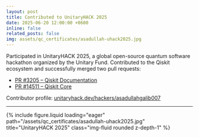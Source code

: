 ```yaml
---
layout: post
title: Contributed to UnitaryHACK 2025
date: 2025-06-20 12:00:00 +0600
inline: false
related_posts: false
img: assets/qc_certificates/asadullah-uhack2025.jpg
---
```


Participated in UnitaryHACK 2025, a global open-source quantum software hackathon organized by the Unitary Fund. Contributed to the Qiskit ecosystem and successfully merged two pull requests:

- [PR #3205 – Qiskit Documentation](https://github.com/Qiskit/documentation/pull/3205)
- [PR #14511 – Qiskit Core](https://github.com/Qiskit/qiskit/pull/14511)

Contributor profile: [unitaryhack.dev/hackers/asadullahgalib007](https://unitaryhack.dev/hackers/asadullahgalib007)

---

{% include figure.liquid loading="eager" path="/assets/qc_certificates/asadullah-uhack2025.jpg" title="UnitaryHACK 2025" class="img-fluid rounded z-depth-1" %}
